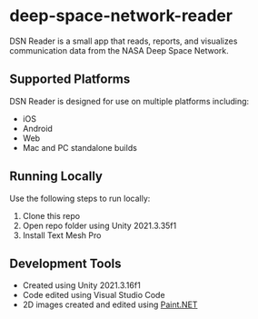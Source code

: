 # deep-space-network-reader
DSN Reader is a small app that reads, reports, and visualizes communication data from the NASA Deep Space Network.

## Supported Platforms
DSN Reader is designed for use on multiple platforms including:
- iOS
- Android
- Web
- Mac and PC standalone builds

## Running Locally
Use the following steps to run locally:
1. Clone this repo
2. Open repo folder using Unity 2021.3.35f1
3. Install Text Mesh Pro

## Development Tools
- Created using Unity 2021.3.16f1
- Code edited using Visual Studio Code
- 2D images created and edited using [Paint.NET](https://www.getpaint.net/)
